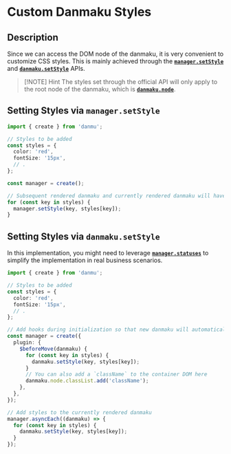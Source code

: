 # Custom Danmaku Styles

## Description

Since we can access the DOM node of the danmaku, it is very convenient to customize CSS styles. This is mainly achieved through the [**`manager.setStyle`**](../reference/manager-api/#manager-setstyle) and [**`danmaku.setStyle`**](../reference/danmaku-api/#danmaku-setstyle) APIs.

> [!NOTE] Hint
> The styles set through the official API will only apply to the root node of the danmaku, which is [**`danmaku.node`**](../reference/danmaku-props/#danmaku-node).

## Setting Styles via `manager.setStyle`

```ts {14}
import { create } from 'danmu';

// Styles to be added
const styles = {
  color: 'red',
  fontSize: '15px',
  // .
};

const manager = create();

// Subsequent rendered danmaku and currently rendered danmaku will have these styles applied.
for (const key in styles) {
  manager.setStyle(key, styles[key]);
}
```

## Setting Styles via `danmaku.setStyle`

In this implementation, you might need to leverage [**`manager.statuses`**](../reference/manager-properties/#manager-statuses) to simplify the implementation in real business scenarios.

```ts {15,26}
import { create } from 'danmu';

// Styles to be added
const styles = {
  color: 'red',
  fontSize: '15px',
  // .
};

// Add hooks during initialization so that new danmaku will automatically have these styles applied when rendered
const manager = create({
  plugin: {
    $beforeMove(danmaku) {
      for (const key in styles) {
        danmaku.setStyle(key, styles[key]);
      }
      // You can also add a `className` to the container DOM here
      danmaku.node.classList.add('className');
    },
  },
});

// Add styles to the currently rendered danmaku
manager.asyncEach((danmaku) => {
  for (const key in styles) {
    danmaku.setStyle(key, styles[key]);
  }
});
```
